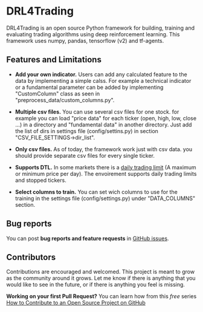# DRL4Trading

DRL4Trading is an open source Python framework for building, training and evaluating trading algorithms using deep reinforcement learning. This framework uses numpy, pandas, tensorflow (v2) and tf-agents.

## Features and Limitations

- **Add your own indicator.** Users can add any calculated feature to the data by implementing a simple calss. For example a technical indicator or a fundamental parameter can be added by implementing "CustomColumn" class as seen in "preprocess_data/custom_columns.py".

- **Multiple csv files.** You can use several csv files for one stock. for example you can load "price data" for each ticker (open, high, low, close ...) in a directory and "fundamental data" in another directory. Just add the list of dirs in settings file (config/settins.py) in section "CSV_FILE_SETTINGS->dir_list".

- **Only csv files.** As of today, the framework work just with csv data. you should provide separate csv files for every single ticker.

- **Supports DTL.** In some markets there is a [daily trading limit](https://www.investopedia.com/terms/d/daily_trading_limit.asp) (A maximum or minimum price per day). The envoirement supports daily trading limits and stopped tickers.

- **Select columns to train.** You can set wich columns to use for the training in the settings file (config/settings.py) under "DATA_COLUMNS" section.

## Bug reports

You can post **bug reports and feature requests** in [GitHub issues](https://github.com/s-diaco/DRL4Trading/issues).

## Contributors

Contributions are encouraged and welcomed. This project is meant to grow as the community around it grows. Let me know if there is anything that you would like to see in the future, or if there is anything you feel is missing.

**Working on your first Pull Request?** You can learn how from this _free_ series [How to Contribute to an Open Source Project on GitHub](https://egghead.io/series/how-to-contribute-to-an-open-source-project-on-github)
